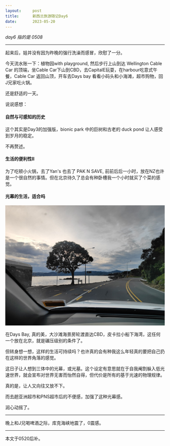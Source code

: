 ```yaml
---
layout:     post
title:      新西兰旅游随记Day6
date:       2023-05-20
---
```


*day6 指的是 0508*

---

起来后，娃并没有因为昨晚的强行洗澡而感冒，欣慰了一分。

今天流水账一下：植物园with playground, 然后步行上山到达 Wellington Cable Car 的顶端，坐Cable Car下山到CBD，去CapitalE玩耍，在harbour吃意式午餐，Cable Car 返回山顶，开车去Days bay 看看小码头和小海滩，超市购物，回J兄家吃火锅。

还是舒适的一天。

说说感想：

#### 自然与可感知的历史
这个其实是Day3的加强版，bionic park 中的巨树和古老的 duck pond 让人感受到岁月的稳定。

不再赘述。

#### 生活的便利性II
为了吃顿小火锅，去了Yan's 也去了 PAK N SAVE, 前前后后一小时，放在NZ也许是一个很自然的事情。但在北京待久了总会有种卧槽我一个小时就买了个菜的感觉。


#### 光幕的生活，适合吗
![DaysBay日湾](/images/202305/daysbay.jpg)

在Days Bay, 真的美，大沙滩海景房轮渡直达CBD，皮卡拉小船下海湾，这任何一个放在北京，就是碾压级别的条件了。

但转身想一想，这样的生活可持续吗？也许真的会有种我这么年轻真的要把自己扔在这样的世界角落的感觉。

这日子让人想到三体中的光幕，或光墓。这个设定有意思就在于自我阉割躲入低光速世界，就会宣布对世界无害而怡然自得，但代价是所有的基于光速的物理规律。

真的是，让人又向往又放不下。

而去趟亚洲超市和PNS超市后的不便感，加强了这种光幕感。

润心动摇了。

---

晚上和J兄喝啤酒之际，库克海峡地震了，0震感。

---
本文于0520后补。
